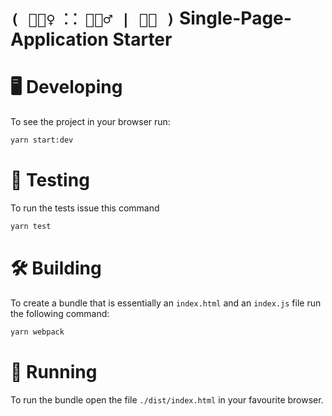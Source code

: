 # `( 🧘🏿‍♀️ ⸬ 🧘🏽‍♂️ | 🧘🏻 )` Single-Page-Application Starter

# 🖥 Developing
To see the project in your browser run:

```sh
yarn start:dev
```

# 🧪 Testing
To run the tests issue this command

```sh
yarn test
```

# 🛠 Building
To create a bundle that is essentially an `index.html` and an `index.js` file run the following command:

```sh
yarn webpack
```

# 👟 Running
To run the bundle open the file `./dist/index.html` in your favourite browser.
